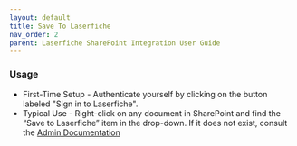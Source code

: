 ```yaml
---
layout: default
title: Save To Laserfiche
nav_order: 2
parent: Laserfiche SharePoint Integration User Guide
---
```

### Usage
- First-Time Setup - Authenticate yourself by clicking on the button labeled "Sign in to Laserfiche".
- Typical Use - Right-click on any document in SharePoint and find the “Save to Laserfiche” item in the drop-down. If it does not exist, consult the [Admin Documentation](./../admin-documentation.md)
